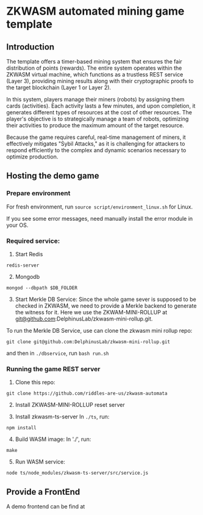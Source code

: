 # ZKWASM automated mining game template

## Introduction

The template offers a timer-based mining system that ensures the fair distribution of points (rewards). The entire system operates within the ZKWASM virtual machine, which functions as a trustless REST service (Layer 3), providing mining results along with their cryptographic proofs to the target blockchain (Layer 1 or Layer 2).

In this system, players manage their miners (robots) by assigning them cards (activities). Each activity lasts a few minutes, and upon completion, it generates different types of resources at the cost of other resources. The player's objective is to strategically manage a team of robots, optimizing their activities to produce the maximum amount of the target resource.

Because the game requires careful, real-time management of miners, it effectively mitigates "Sybil Attacks," as it is challenging for attackers to respond efficiently to the complex and dynamic scenarios necessary to optimize production.

## Hosting the demo game

### Prepare environment

For fresh environment, run `source script/environment_linux.sh` for Linux.

If you see some error messages, need manually install the error module in your OS.

### Required service:

1. Start Redis
```
redis-server
```

2. Mongodb
```
mongod --dbpath $DB_FOLDER
```

3. Start Merkle DB Service:
Since the whole game sever is supposed to be checked in ZKWASM, we need to provide a Merkle backend to generate the witness for it. Here we use the ZKWAM-MINI-ROLLUP at git@github.com:DelphinusLab/zkwasm-mini-rollup.git.

To run the Merkle DB Service, use can clone the zkwasm mini rollup repo:
```
git clone git@github.com:DelphinusLab/zkwasm-mini-rollup.git
```
and then in `./dbservice`, run `bash run.sh`

### Running the game REST server
1. Clone this repo:
```
git clone https://github.com/riddles-are-us/zkwasm-automata
```

2. Install ZKWASM-MINI-ROLLUP reset server

3. Install zkwasm-ts-server
In `./ts`, run:
```
npm install
```

4. Build WASM image:
In './', run:
```
make
```

5. Run WASM service:
```
node ts/node_modules/zkwasm-ts-server/src/service.js
```

## Provide a FrontEnd
A demo frontend can be find at 
